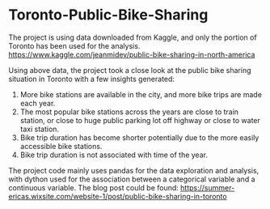 # Toronto-Public-Bike-Sharing

The project is using data downloaded from Kaggle, and only the portion of Toronto has been used for the analysis. 
https://www.kaggle.com/jeanmidev/public-bike-sharing-in-north-america

Using above data, the project took a close look at the public bike sharing situation in Toronto with a few insights generated:
1. More bike stations are available in the city, and more bike trips are made each year.
2. The most popular bike stations across the years are close to train station, or close to huge public parking lot off highway or close to water taxi station.
3. Bike trip duration has become shorter potentially due to the more easily accessible bike stations.
4. Bike trip duration is not associated with time of the year.

The project code mainly uses pandas for the data exploration and analysis, with dython used for the association between a categorical variable and a continuous variable.
The blog post could be found:
https://summer-ericas.wixsite.com/website-1/post/public-bike-sharing-in-toronto
